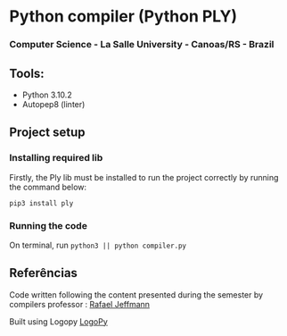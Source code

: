 # Python compiler (Python PLY)

### Computer Science - La Salle University - Canoas/RS - Brazil

## Tools:

- Python 3.10.2
- Autopep8 (linter)

## Project setup

### Installing required lib

Firstly, the Ply lib must be installed to run the project correctly by running the command below:

```pip3 install ply```

### Running the code

On terminal, run `python3 || python compiler.py`

## Referências

Code written following the content presented during the semester by compilers professor : [Rafael Jeffmann](https://github.com/rafasgj)

Built using Logopy [LogoPy](https://github.com/mwojtulewicz/LogoPy/tree/065cd063da57d8f28422db7da6517bed51553c96)